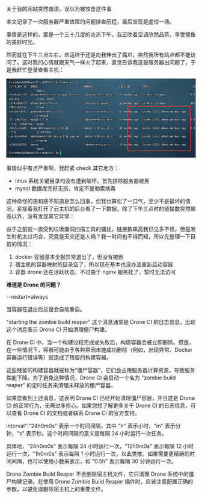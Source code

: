 关于我的网站突然崩溃，误以为被攻击这件事

本文记录了一次服务器严重故障的问题排查历程，最后发现是虚惊一场。

事情是这样的，那是一个三十几度的炎热下午，我正吹着空调欣然品茶，享受摸鱼的美妙时光。

然而就在下午三点左右，命运终于还是向我伸出了魔爪，突然我所有站点都不能访问了，这时我的心情就跟天气一样火了起来，直觉告诉我这是服务器出问题了，于是我赶忙登录查看主机：

![](../images/2023-6-1-1685595492144.png)

事情似乎有点严重啊，我赶紧 check 其它地方：

- linux 系统关键目录均没有遭到破坏，首先排除服务器被黑
- mysql 数据库完好无损，肯定不是勒索病毒

这种奇怪的违和感不知道是怎么回事，但我也算松了一口气，至少不是最坏的情况。紧接着我打开了云主机的后台看了一下数据，除了下午三点时的链接数突然飙高以外，没有发现其它异常：

由于之前就一直受到垃圾漏洞扫描工具的骚扰，链接数飙高我已见多不怪，但是发生时机太过巧合，究竟是天灾还是人祸？我一时间也不得而知，所以先整理一下目前的情况：

1. docker 容器基本全报异常退出了，但没有被删
2. 宿主机的容器映射的目录空了，所以现在基本也没办法重新启动容器
3. 容器 drone 还在活跃状态，不过由于 nginx 服务挂了，暂时无法访问

**难道是 Drone 的问题？**



--restart=always

当容器在退出后总是会自动重启。


"starting the zombie build reaper" 这个消息通常是 Drone CI 的日志信息，出现这个消息表示 Drone CI 开始清理僵尸构建。

在 Drone CI 中，当一个构建过程完成或失败后，构建容器会被立即删除。但是，在一些情况下，容器可能由于各种原因未能成功删除（例如，出现异常、Docker 容器运行错误等）就造成了残留的构建容器。

这些残留的构建容器就被称为“僵尸容器”，它们会占用服务器计算资源，导致服务性能下降。为了避免这种情况，Drone CI 会启动一个名为 "zombie build reaper" 的定时任务来清理未释放的僵尸容器。

如果您看到上述消息，这表明 Drone CI 已经开始清理僵尸容器，并且这是 Drone CI 的正常行为，无需过多担心。如果您想了解更多关于 Drone CI 的日志信息，可以查看 Drone CI 的文档或者联系 Drone CI 的官方支持。



interval":"24h0m0s" 表示一个时间间隔，其中 "h" 表示小时，"m" 表示分钟，"s" 表示秒。这个时间间隔的意义是每隔 24 小时运行一次任务。

具体地，"24h0m0s" 表示每隔 24 小时运行一次，"12h0m0s" 表示每隔 12 小时运行一次，"1h0m0s" 表示每隔 1 小时运行一次，以此类推。如果需要更精确的时间间隔，也可以使用小数来表示，如 "0.5h" 表示每隔 30 分钟运行一次。



Drone Zombie Build Reaper 不会删除宿主机文件，它只清理 Drone 系统中的僵尸构建记录。在使用 Drone Zombie Build Reaper 插件时，应该注意配置正确的参数，以避免误删除宿主机上的重要文件。



